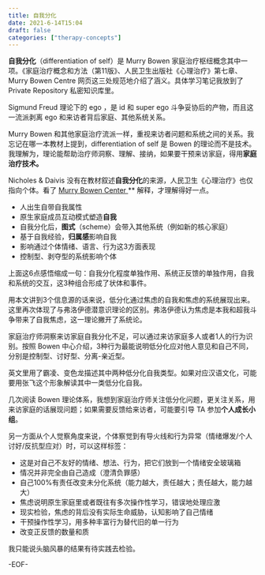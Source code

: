 ```yaml
---
title: 自我分化
date: 2021-6-14T15:04
draft: false
categories: ["therapy-concepts"]
---
```


**自我分化**（differentiation of self）是 Murry Bowen 家庭治疗枢纽概念其中一项。《家庭治疗概念和方法（第11版》、人民卫生出版社《心理治疗》第七章、Murry Bowen Centre 网页这三处规范地介绍了涵义。具体学习笔记我放到了 Private Repository 私密知识库里。

Sigmund Freud 理论下的 ego ，是 id 和 super ego 斗争妥协后的产物，而且这一流派剥离 ego 和来访者背后家庭、其他系统关系。

Murry Bowen 和其他家庭治疗流派一样，重视来访者问题和系统之间的关系。我忘记在哪一本教材上提到，differentiation of self 是 Bowen 的理论而不是技术。我理解为，理论能帮助治疗师洞察、理解、接纳，如果要干预来访家庭，得用**家庭治疗技术。**

Nicholes & Daivis 没有在教材叙述**自我分化**的来源，人民卫生《心理治疗》也仅指向个体。看了 [Murry Bowen Center ](https://www.thebowencenter.org/differentiation-of-self)** 解释，才理解得好一点。

* 人出生自带自我属性
* 原生家庭成员互动模式塑造**自我**
* 自我分化后，**图式**（scheme）会带入其他系统（例如新的核心家庭）
* 基于自我经验，**归属感**影响自我
* 影响通过个体情绪、语言、行为这3方面表现
* 控制型、剥夺型的系统影响个体

上面这6点感悟缩成一句：自我分化程度单独作用、系统正反馈的单独作用，自我和系统的交互，这3种组合形成了状体和事件。

用本文讲到3个信息源的话来说，低分化通过焦虑的自我和焦虑的系统展现出来。这里再次体现了与弗洛伊德潜意识理论的区别。弗洛伊德认为焦虑是本我和超我斗争带来了自我焦虑，这一理论撇开了系统论。

家庭治疗师洞察来访家庭自我分化不足，可以通过来访家庭多人或者1人的行为识别。按照 Bowen 中心介绍，3种行为最能说明低分化应对他人意见和自己不同，分别是控制型、讨好型、分离-亲近型。

英文里用了霸凌、变色龙描述其中两种低分化自我类型。如果对应汉语文化，可能要用张飞这个形象解读其中一类低分化自我。

几次阅读 Bowen 理论体系，我想到家庭治疗师关注低分化问题，更关注关系，用来访家庭的话展现问题；如果需要反馈给来访者，可能要引导 TA 参加**个人成长小组**。

另一方面从个人觉察角度来说，个体察觉到有导火线和行为异常（情绪爆发/个人讨好/反抗型应对）时，可以这样标签：

* 这是对自己不友好的情绪、想法、行为，把它们放到一个情绪安全玻璃箱
* 情况并非完全由自己造成（澄清负罪感）
* 自己100%有责任改变未分化系统（能力越大，责任越大；责任越大，能力越大）
* 焦虑说明原生家庭里或者既往有多次操作性学习，错误地处理应激
* 现实检验，焦虑的背后没有实际生命威胁，认知影响了自己情绪
* 干预操作性学习，用多种丰富行为替代旧的单一行为
* 改变正反馈的数量和质

我只能说头脑风暴的结果有待实践去检验。

-EOF-




